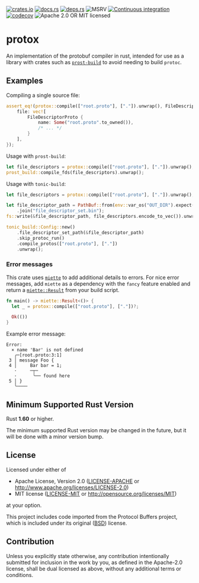 [![crates.io](https://img.shields.io/crates/v/protox.svg)](https://crates.io/crates/protox/)
[![docs.rs](https://docs.rs/protox/badge.svg)](https://docs.rs/protox/)
[![deps.rs](https://deps.rs/crate/protox/0.4.1/status.svg)](https://deps.rs/crate/protox)
![MSRV](https://img.shields.io/badge/rustc-1.60+-blue.svg)
[![Continuous integration](https://github.com/andrewhickman/protox/actions/workflows/ci.yml/badge.svg)](https://github.com/andrewhickman/protox/actions/workflows/ci.yml)
[![codecov](https://codecov.io/gh/andrewhickman/protox/branch/main/graph/badge.svg?token=9YKHGUUPUX)](https://codecov.io/gh/andrewhickman/protox)
![Apache 2.0 OR MIT licensed](https://img.shields.io/badge/license-Apache2.0%2FMIT-blue.svg)

# protox

An implementation of the protobuf compiler in rust, intended for use as a library with crates such as [`prost-build`](https://crates.io/crates/prost-build) to avoid needing to build `protoc`.

## Examples

Compiling a single source file:

```rust
assert_eq!(protox::compile(["root.proto"], ["."]).unwrap(), FileDescriptorSet {
    file: vec![
        FileDescriptorProto {
            name: Some("root.proto".to_owned()),
            /* ... */
        }
    ],
});
```

Usage with `prost-build`:

```rust
let file_descriptors = protox::compile(["root.proto"], ["."]).unwrap();
prost_build::compile_fds(file_descriptors).unwrap();
```

Usage with `tonic-build`:

```rust
let file_descriptors = protox::compile(["root.proto"], ["."]).unwrap();

let file_descriptor_path = PathBuf::from(env::var_os("OUT_DIR").expect("OUT_DIR not set"))
    .join("file_descriptor_set.bin");
fs::write(&file_descriptor_path, file_descriptors.encode_to_vec()).unwrap();

tonic_build::Config::new()
    .file_descriptor_set_path(&file_descriptor_path)
    .skip_protoc_run()
    .compile_protos(["root.proto"], ["."])
    .unwrap();
```

### Error messages

This crate uses [`miette`](https://crates.io/crates/miette) to add additional details to errors. For nice error messages, add `miette` as a dependency with the `fancy` feature enabled and return a [`miette::Result`](https://docs.rs/miette/latest/miette/type.Result.html) from your build script.

```rust
fn main() -> miette::Result<()> {
  let _ = protox::compile(["root.proto"], ["."])?;

  Ok(())
}
```

Example error message:

```
Error:
  × name 'Bar' is not defined
   ╭─[root.proto:3:1]
 3 │ message Foo {
 4 │     Bar bar = 1;
   ·     ─┬─
   ·      ╰── found here
 5 │ }
   ╰────
```

## Minimum Supported Rust Version

Rust **1.60** or higher.

The minimum supported Rust version may be changed in the future, but it will be
done with a minor version bump.

## License

Licensed under either of

 * Apache License, Version 2.0
   ([LICENSE-APACHE](LICENSE-APACHE) or http://www.apache.org/licenses/LICENSE-2.0)
 * MIT license
   ([LICENSE-MIT](LICENSE-MIT) or http://opensource.org/licenses/MIT)

at your option.

This project includes code imported from the Protocol Buffers project, which is
included under its original ([BSD][2]) license.

[2]: https://github.com/protocolbuffers/protobuf/blob/master/LICENSE

## Contribution

Unless you explicitly state otherwise, any contribution intentionally submitted
for inclusion in the work by you, as defined in the Apache-2.0 license, shall be
dual licensed as above, without any additional terms or conditions.
